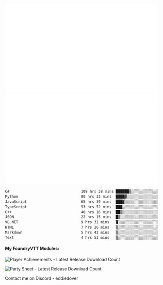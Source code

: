 
![](https://raw.githubusercontent.com/eddiedover/ghstats/master/generated/overview.svg)
![](https://raw.githubusercontent.com/eddiedover/ghstats/master/generated/languages.svg)

<!--START_SECTION:waka-->

```txt
C#                                 108 hrs 38 mins ██████▒░░░░░░░░░░░░░░░░░░   25.14 %
Python                             80 hrs 33 mins  ████▓░░░░░░░░░░░░░░░░░░░░   18.64 %
JavaScript                         65 hrs 39 mins  ███▓░░░░░░░░░░░░░░░░░░░░░   15.19 %
TypeScript                         53 hrs 52 mins  ███░░░░░░░░░░░░░░░░░░░░░░   12.47 %
C++                                40 hrs 16 mins  ██▒░░░░░░░░░░░░░░░░░░░░░░   09.32 %
JSON                               22 hrs 15 mins  █▒░░░░░░░░░░░░░░░░░░░░░░░   05.15 %
VB.NET                             9 hrs 31 mins   ▓░░░░░░░░░░░░░░░░░░░░░░░░   02.21 %
HTML                               7 hrs 26 mins   ▒░░░░░░░░░░░░░░░░░░░░░░░░   01.72 %
Markdown                           5 hrs 42 mins   ▒░░░░░░░░░░░░░░░░░░░░░░░░   01.32 %
Text                               4 hrs 53 mins   ▒░░░░░░░░░░░░░░░░░░░░░░░░   01.13 %
```

<!--END_SECTION:waka-->

#### My FoundryVTT Modules:

  ![Player Achievements - Latest Release Download Count](https://img.shields.io/badge/dynamic/json?label=Player%20Achievements%20-%20Downloads@latest&query=assets%5B1%5D.download_count&url=https%3A%2F%2Fapi.github.com%2Frepos%2FEddieDover%2Ffvtt-player-achievements%2Freleases%2Flatest)

  ![Party Sheet - Latest Release Download Count](https://img.shields.io/badge/dynamic/json?label=Party%20Sheet%20-%20Downloads@latest&query=assets%5B1%5D.download_count&url=https%3A%2F%2Fapi.github.com%2Frepos%2FEddieDover%2Ffvtt-party-sheet%2Freleases%2Flatest)

<a rel="me" href="https://techhub.social/@EddieDover"></a>

Contact me on Discord - eddiedover
